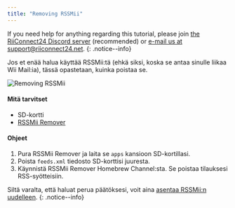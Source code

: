 ```yaml
---
title: "Removing RSSMii"
---
```


If you need help for anything regarding this tutorial, please join [the RiiConnect24 Discord server](https://discord.gg/b4Y7jfD) (recommended) or [e-mail us at support@riiconnect24.net](mailto:support@riiconnect24.net).
{: .notice--info}

Jos et enää halua käyttää RSSMii:tä (ehkä siksi, koska se antaa sinulle liikaa Wii Mail:ia), tässä opastetaan, kuinka poistaa se.

![Removing RSSMii](/images/rssmii-remove.png)

#### Mitä tarvitset

* SD-kortti
* [RSSMii Remover](https://github.com/RiiConnect24/rssmii/releases)

#### Ohjeet

1. Pura RSSMii Remover ja laita se `apps` kansioon SD-kortillasi.
2. Poista `feeds.xml` tiedosto SD-korttisi juuresta.
3. Käynnistä RSSMii Remover Homebrew Channel:sta. Se poistaa tilauksesi RSS-syötteisiin.

Siltä varalta, että haluat perua päätöksesi, voit aina [asentaa RSSMii:n uudelleen](rssmii).
{: .notice--info}

